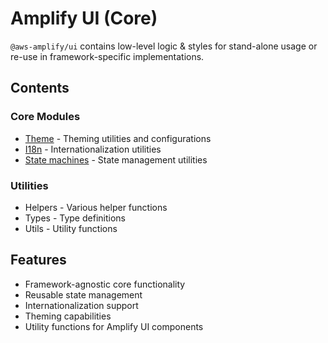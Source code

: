 # Amplify UI (Core)

`@aws-amplify/ui` contains low-level logic & styles for stand-alone usage or re-use in framework-specific implementations.

## Contents

### Core Modules

- [Theme](src/theme) - Theming utilities and configurations
- [I18n](src/i18n) - Internationalization utilities
- [State machines](src/machines) - State management utilities

### Utilities

- Helpers - Various helper functions
- Types - Type definitions
- Utils - Utility functions

## Features

- Framework-agnostic core functionality
- Reusable state management
- Internationalization support
- Theming capabilities
- Utility functions for Amplify UI components
